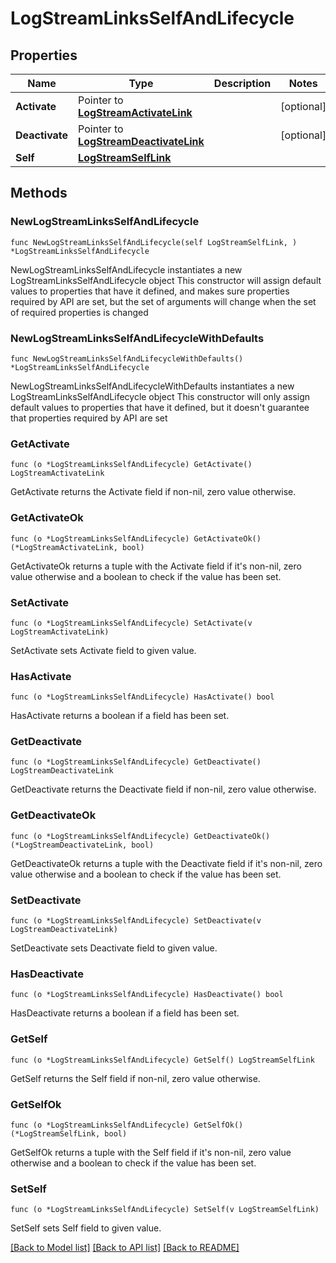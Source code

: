 # LogStreamLinksSelfAndLifecycle

## Properties

Name | Type | Description | Notes
------------ | ------------- | ------------- | -------------
**Activate** | Pointer to [**LogStreamActivateLink**](LogStreamActivateLink.md) |  | [optional] 
**Deactivate** | Pointer to [**LogStreamDeactivateLink**](LogStreamDeactivateLink.md) |  | [optional] 
**Self** | [**LogStreamSelfLink**](LogStreamSelfLink.md) |  | 

## Methods

### NewLogStreamLinksSelfAndLifecycle

`func NewLogStreamLinksSelfAndLifecycle(self LogStreamSelfLink, ) *LogStreamLinksSelfAndLifecycle`

NewLogStreamLinksSelfAndLifecycle instantiates a new LogStreamLinksSelfAndLifecycle object
This constructor will assign default values to properties that have it defined,
and makes sure properties required by API are set, but the set of arguments
will change when the set of required properties is changed

### NewLogStreamLinksSelfAndLifecycleWithDefaults

`func NewLogStreamLinksSelfAndLifecycleWithDefaults() *LogStreamLinksSelfAndLifecycle`

NewLogStreamLinksSelfAndLifecycleWithDefaults instantiates a new LogStreamLinksSelfAndLifecycle object
This constructor will only assign default values to properties that have it defined,
but it doesn't guarantee that properties required by API are set

### GetActivate

`func (o *LogStreamLinksSelfAndLifecycle) GetActivate() LogStreamActivateLink`

GetActivate returns the Activate field if non-nil, zero value otherwise.

### GetActivateOk

`func (o *LogStreamLinksSelfAndLifecycle) GetActivateOk() (*LogStreamActivateLink, bool)`

GetActivateOk returns a tuple with the Activate field if it's non-nil, zero value otherwise
and a boolean to check if the value has been set.

### SetActivate

`func (o *LogStreamLinksSelfAndLifecycle) SetActivate(v LogStreamActivateLink)`

SetActivate sets Activate field to given value.

### HasActivate

`func (o *LogStreamLinksSelfAndLifecycle) HasActivate() bool`

HasActivate returns a boolean if a field has been set.

### GetDeactivate

`func (o *LogStreamLinksSelfAndLifecycle) GetDeactivate() LogStreamDeactivateLink`

GetDeactivate returns the Deactivate field if non-nil, zero value otherwise.

### GetDeactivateOk

`func (o *LogStreamLinksSelfAndLifecycle) GetDeactivateOk() (*LogStreamDeactivateLink, bool)`

GetDeactivateOk returns a tuple with the Deactivate field if it's non-nil, zero value otherwise
and a boolean to check if the value has been set.

### SetDeactivate

`func (o *LogStreamLinksSelfAndLifecycle) SetDeactivate(v LogStreamDeactivateLink)`

SetDeactivate sets Deactivate field to given value.

### HasDeactivate

`func (o *LogStreamLinksSelfAndLifecycle) HasDeactivate() bool`

HasDeactivate returns a boolean if a field has been set.

### GetSelf

`func (o *LogStreamLinksSelfAndLifecycle) GetSelf() LogStreamSelfLink`

GetSelf returns the Self field if non-nil, zero value otherwise.

### GetSelfOk

`func (o *LogStreamLinksSelfAndLifecycle) GetSelfOk() (*LogStreamSelfLink, bool)`

GetSelfOk returns a tuple with the Self field if it's non-nil, zero value otherwise
and a boolean to check if the value has been set.

### SetSelf

`func (o *LogStreamLinksSelfAndLifecycle) SetSelf(v LogStreamSelfLink)`

SetSelf sets Self field to given value.



[[Back to Model list]](../README.md#documentation-for-models) [[Back to API list]](../README.md#documentation-for-api-endpoints) [[Back to README]](../README.md)


